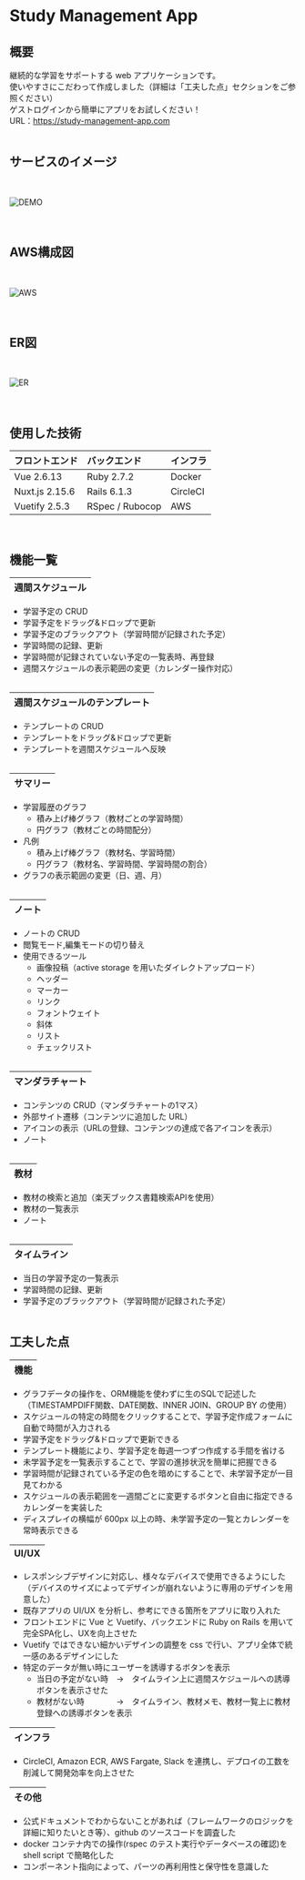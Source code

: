# Study Management App

## 概要
継続的な学習をサポートする web アプリケーションです。<br>
使いやすさにこだわって作成しました（詳細は「工夫した点」セクションをご参照ください）<br>
ゲストログインから簡単にアプリをお試しください！<br>
URL：https://study-management-app.com<br><br>

## サービスのイメージ
<br>

![DEMO](demo.gif "DEMO")
<br><br><br>

## AWS構成図
<br>

![AWS](AWS.png "AWS")
<br><br><br>


## ER図
<br>

![ER](ER.png "ER")
<br><br><br>


## 使用した技術
| フロントエンド  | バックエンド  | インフラ |
| :--- | :--- | :--- |
| Vue 2.6.13 | Ruby 2.7.2 | Docker |
| Nuxt.js 2.15.6 | Rails 6.1.3 | CircleCI |
| Vuetify 2.5.3 | RSpec / Rubocop | AWS |
<br>


## 機能一覧
| 週間スケジュール |
| :--- |
* 学習予定の CRUD
* 学習予定をドラッグ&ドロップで更新
* 学習予定のブラックアウト（学習時間が記録された予定）
* 学習時間の記録、更新
* 学習時間が記録されていない予定の一覧表時、再登録
* 週間スケジュールの表示範囲の変更（カレンダー操作対応）
<br><br>

| 週間スケジュールのテンプレート |
| :--- |
* テンプレートの CRUD
* テンプレートをドラッグ&ドロップで更新
* テンプレートを週間スケジュールへ反映
<br><br>

| サマリー |
| :--- |
* 学習履歴のグラフ
  * 積み上げ棒グラフ（教材ごとの学習時間）
  * 円グラフ（教材ごとの時間配分）
* 凡例
  * 積み上げ棒グラフ（教材名、学習時間）
  * 円グラフ（教材名、学習時間、学習時間の割合）
* グラフの表示範囲の変更（日、週、月）
<br><br>

| ノート |
| :--- |
* ノートの CRUD
* 閲覧モード,編集モードの切り替え
* 使用できるツール
  * 画像投稿（active storage を用いたダイレクトアップロード）
  * ヘッダー
  * マーカー
  * リンク
  * フォントウェイト
  * 斜体
  * リスト
  * チェックリスト
<br><br>

| マンダラチャート |
| :--- |
* コンテンツの CRUD（マンダラチャートの1マス）
* 外部サイト遷移（コンテンツに追加した URL）
* アイコンの表示（URLの登録、コンテンツの達成で各アイコンを表示）
* ノート
<br><br>

| 教材 |
| :--- |
* 教材の検索と追加（楽天ブックス書籍検索APIを使用）
* 教材の一覧表示
* ノート
<br><br>

| タイムライン |
| :--- |
* 当日の学習予定の一覧表示
* 学習時間の記録、更新
* 学習予定のブラックアウト（学習時間が記録された予定）
<br><br>


## 工夫した点
| 機能 |
| :--- |
* グラフデータの操作を、ORM機能を使わずに生のSQLで記述した（TIMESTAMPDIFF関数、DATE関数、INNER JOIN、GROUP BY の使用）
* スケジュールの特定の時間をクリックすることで、学習予定作成フォームに自動で時間が入力される
* 学習予定をドラッグ&ドロップで更新できる
* テンプレート機能により、学習予定を毎週一つずつ作成する手間を省ける
* 未学習予定を一覧表示することで、学習の進捗状況を簡単に把握できる
* 学習時間が記録されている予定の色を暗めにすることで、未学習予定が一目見てわかる
* スケジュールの表示範囲を一週間ごとに変更するボタンと自由に指定できるカレンダーを実装した
* ディスプレイの横幅が 600px 以上の時、未学習予定の一覧とカレンダーを常時表示できる

| UI/UX |
| :--- |
* レスポンシブデザインに対応し、様々なデバイスで使用できるようにした
（デバイスのサイズによってデザインが崩れないように専用のデザインを用意した）
* 既存アプリの UI/UX を分析し、参考にできる箇所をアプリに取り入れた
* フロントエンドに Vue と Vuetify、バックエンドに Ruby on Rails を用いて完全SPA化し、UXを向上させた
* Vuetify ではできない細かいデザインの調整を css で行い、アプリ全体で統一感のあるデザインにした
* 特定のデータが無い時にユーザーを誘導するボタンを表示<br>
  *  当日の予定がない時&emsp;→&emsp;タイムライン上に週間スケジュールへの誘導ボタンを表示させた<br>
  *  教材がない時&emsp;&emsp;&emsp;&emsp;→&emsp;タイムライン、教材メモ、教材一覧上に教材登録への誘導ボタンを表示<br>

| インフラ |
| :--- |
 * CircleCI, Amazon ECR, AWS Fargate, Slack を連携し、デプロイの工数を削減して開発効率を向上させた

| その他 |
| :--- |
 * 公式ドキュメントでわからないことがあれば（フレームワークのロジックを詳細に知りたいとき等）、github のソースコードを調査した
 * docker コンテナ内での操作(rspec のテスト実行やデータベースの確認)を shell script で簡略化した
 * コンポーネント指向によって、パーツの再利用性と保守性を意識した
